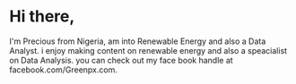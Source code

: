 # Hi there,
I'm Precious from Nigeria, am into Renewable Energy and also a Data Analyst.
i enjoy making content on renewable energy and also a speacialist on Data Analysis.
you can check out my face book handle at facebook.com/Greenpx.com.

